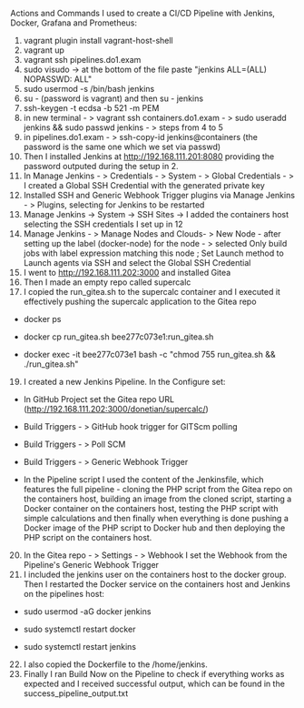 Actions and Commands I used to create a CI/CD Pipeline with Jenkins, Docker, Grafana and Prometheus:

1. vagrant plugin install vagrant-host-shell
2. vagrant up
3. vagrant ssh pipelines.do1.exam
4. sudo visudo -> at the bottom of the file paste "jenkins ALL=(ALL)    NOPASSWD: ALL"
5. sudo usermod -s /bin/bash jenkins
6. su - (password is vagrant) and then su - jenkins 
7. ssh-keygen -t ecdsa -b 521 -m PEM
8. in new terminal - > vagrant ssh containers.do1.exam - >  sudo useradd jenkins &&  sudo passwd jenkins - > steps from 4 to 5
10. in pipelines.do1.exam - > ssh-copy-id jenkins@containers (the password is the same one which we set via passwd)
11. Then I installed Jenkins at http://192.168.111.201:8080 providing the password outputed during the setup in 2.
12. In Manage Jenkins - > Credentials - > System - > Global Credentials - > I created a Global SSH Credential with the generated private key
13. Installed SSH and Generic Webhook Trigger plugins via Manage Jenkins - > Plugins, selecting for Jenkins to be restarted
14. Manage Jenkins ->  System -> SSH Sites -> I added the containers host selecting the SSH credentials I set up in 12
15. Manage Jenkins - > Manage Nodes and Clouds- > New Node - after setting up the label (docker-node) for the node - > selected Only build jobs with label expression matching this node ; Set Launch method to Launch agents via SSH and select the Global SSH Credential 
16. I went to http://192.168.111.202:3000 and installed Gitea
17. Then I made an empty repo called supercalc
18. I copied the run_gitea.sh to the supercalc container and I executed it effectively pushing the supercalc application to the Gitea repo

- docker ps

- docker cp run_gitea.sh bee277c073e1:run_gitea.sh

- docker exec -it bee277c073e1 bash -c "chmod 755 run_gitea.sh && ./run_gitea.sh"

19. I created a new Jenkins Pipeline. In the Configure set:

- In GitHub Project set the Gitea repo  URL (http://192.168.111.202:3000/donetian/supercalc/)

- Build Triggers - > GitHub hook trigger for GITScm polling

- Build Triggers - > Poll SCM   

- Build Triggers - > Generic Webhook Trigger

- In the Pipeline script I used the content of the Jenkinsfile, which features the full pipeline - cloning the PHP script from the Gitea repo on the containers host, building an image from the cloned script, starting a Docker container on the containers host, testing the PHP script with simple calculations and then finally when everything is done pushing a Docker image of the PHP script to Docker hub and then deploying the PHP script on the containers host. 

20. In the Gitea repo - > Settings - > Webhook I set the Webhook from the Pipeline's Generic Webhook Trigger
21. I included the jenkins user on the containers host to the docker group. Then I restarted the Docker service on the containers host and Jenkins on the pipelines host:

- sudo usermod -aG docker jenkins
  
- sudo systemctl restart docker
  
- sudo systemctl restart jenkins

22. I also copied the Dockerfile to the /home/jenkins.
23. Finally I ran Build Now on the Pipeline to check if everything works as expected and I received successful output, which can be found in the success_pipeline_output.txt
